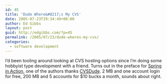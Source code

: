 ```yaml
---
id: 45
title: 'Dude Where&#8217;s My CVS'
date: 2005-07-23T19:34:49+00:00
author: Ed Gibbs
layout: post
guid: http://edgibbs.com/?p=45
permalink: /2005/07/23/dude-wheres-my-cvs/
categories:
  - software development
---
```

I&#8217;d been tooling around looking at CVS hosting options since I&#8217;m doing some hobbyist type development with a friend. Turns out in the preface for [Spring in Action](http://www.manning.com/books/walls2), one of the authors thanks [CVSDude](http://www.cvsdude.org/). 2 MB and one account login for free, 200 MB and 5 accounts for $10 bucks a month, sounds about right.